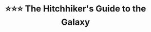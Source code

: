 ---
title: "⭐️⭐️⭐️ The Hitchhiker's Guide to the Galaxy"
description: "Don't Panic! Saya baru membacakan buku ini 42 tahun sejak buku ini pertama kali diterbitkan dan masih tertawa terpingkal-pingkal dengan humor dan komedi di dalamnya. Penuh dengan guyonan comic kering khas Inggris, Douglas Adams membawa pembacanya ke dalam petualangan alien, manusia bumi, dan peran tikus dalam menjawab pertanyaan paling penting dalam sejarah kosmos. Membaca buku ini mirip dengan Roller coaster komedi."
cover: "images/reading/the-hitchhiker-guide.jpeg"
publishDate: 2020-08-14
authors: "Douglas Adam"
categories: ["stories & narratives"]
status: 🟢
---